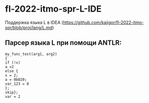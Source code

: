 # fl-2022-itmo-spr-L-IDE
Поддержка языка L в IDEA (https://github.com/kajigor/fl-2022-itmo-spr/blob/proj/lang/L.md)

## Парсер языка L при помощи ANTLR:

```
my_func_test(arg1, arg2) 
{
if (!x) 
a =2
else {
x = 2;
a = 0b020;
var_123 = 0
};
skip};
var = 2
```
